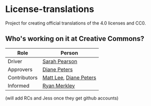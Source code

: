 # License-translations
Project for creating official translations of the 4.0 licenses and CC0. 

## Who's working on it at Creative Commons?

| Role  | Person |
| ------------- | ------------- |
| Driver  | [Sarah Pearson](https://github.com/sarahpearson)  |
| Approvers  | [Diane Peters](https://github.com/peterspdx)  |
| Contributors | [Matt Lee](https://github.com/mattl), [Diane Peters](https://github.com/peterspdx) |
| Informed | [Ryan Merkley](https://github.com/ryanmerkley) |

(will add RCs and Jess once they get github accounts) 
